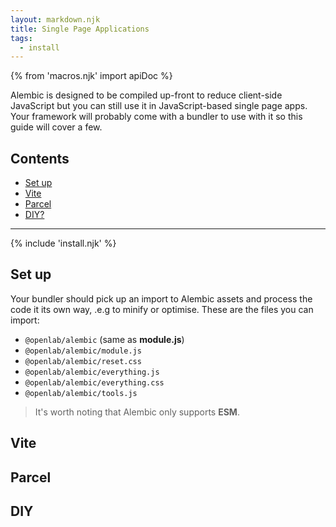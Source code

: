 ```yaml
---
layout: markdown.njk
title: Single Page Applications
tags:
  - install
---
```


{% from 'macros.njk' import apiDoc %}

Alembic is designed to be compiled up-front to reduce client-side JavaScript but you can still use it in JavaScript-based single page apps. Your framework will probably come with a bundler to use with it so this guide will cover a few.

## Contents

- [Set up](#set-up)
- [Vite](#vite)
- [Parcel](#parcel)
- [DIY?](#diy)

---

{% include 'install.njk' %}

## Set up

Your bundler should pick up an import to Alembic assets and process the code it its own way, .e.g to minify or optimise. These are the files you can import:

- `@openlab/alembic` (same as **module.js**)
- `@openlab/alembic/module.js`
- `@openlab/alembic/reset.css`
- `@openlab/alembic/everything.js`
- `@openlab/alembic/everything.css`
- `@openlab/alembic/tools.js`

> It's worth noting that Alembic only supports **ESM**.

## Vite

## Parcel

## DIY
